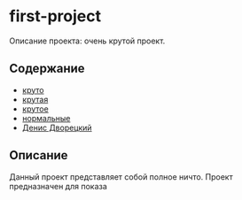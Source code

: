 # first-project

Описание проекта: очень крутой проект.

## Содержание

- [круто](#описание)
- [крутая](#установка)
- [крутое](#использование)
- [нормальные](#требования)
- [Денис Дворецкий](#автор)

## Описание

Данный проект представляет собой полное ничто. Проект предназначен для показа

